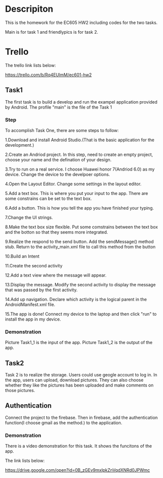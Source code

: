 # Descripiton
This is the homework for the EC605 HW2 including codes for the two tasks.

Main is for task 1 and friendlypics is for task 2.

# Trello
The trello link lists below:

https://trello.com/b/Rq4EUlmM/ec601-hw2

## Task1
The first task is to build a develop and run the exampel application provided by Android. The profile "main" is the file of the Task 1

### Step
To accomplish Task One, there are some steps to follow:

1.Download and install Android Studio.(That is the basic application for the development.)

2.Create an Andriod project. In this step, need to create an empty project, choose your name and the defination of your design.

3.Try to run on a real service. I choose Huawei honor 7(Andriod 6.0) as my device. Change the device to the develpoer options.

4.Open the Layout Editor. Change some settings in the layout editor.

5.Add a text box. This is where you put your input to the app. There are some constrains can be set to the text box.

6.Add a button. This is how you tell the app you have finished your typing.

7.Change the UI strings.

8.Make the text box size flexible. Put some comstrains between the text box and the botton so that they seems more integrated.

9.Realize the respond to the send button. Add the sendMessage() method stub.  Return to the activity_main.xml file to call this method from the button

10.Build an Intent

11.Create the second activity

12.Add a text view where the message will appear.

13.Display the message. Modify the second activity to display the message that was passed by the first activity.

14.Add up navigation. Declare which activity is the logical parent in the AndroidManifest.xml file.

15.The app is done! Connect my device to the laptop and then click "run" to install the app in my device.

### Demonstration
Picture Task1_1 is the input of the app.
Picture Task1_2 is the output of the app.

## Task2
Task 2 is to realize the storage. Users could use geogle account to log in. In the app, users can upload, download pictures. They can also choose whether they like the pictures has been uploaded and make comments on those pictures.

## Authentication

Connect the project to the firebase. Then in firebase, add the authentication function(I choose gmail as the method.) to the application.

### Demonstration
There is a video demonstration for this task. It shows the funcitons of the app.

The link lists below:

https://drive.google.com/open?id=0B_zGEv9mxlpkZnVqdXNRd0JPWmc



